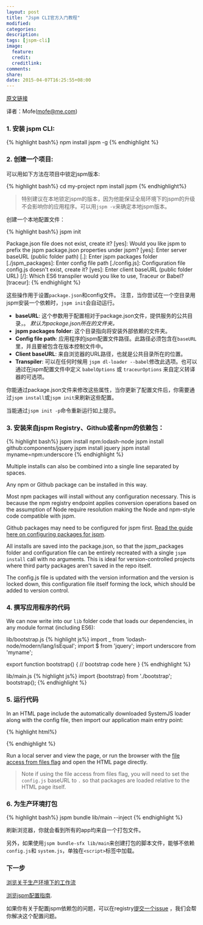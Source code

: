 ```yaml
---
layout: post
title: "Jspm CLI官方入门教程"
modified:
categories:
description:
tags: [jspm-cli]
image:
  feature:
  credit:
  creditlink:
comments:
share:
date: 2015-04-07T16:25:55+08:00
---
```


[原文链接](https://github.com/jspm/jspm-cli/wiki/Getting-Started)

译者：Mofe(mofe@me.com)

### 1. 安装 jspm CLI:

  {% highlight bash%}
    npm install jspm -g
  {% endhighlight %}

### 2. 创建一个项目:

可以用如下方法在项目中锁定jspm版本:

{% highlight bash%}
cd my-project
npm install jspm
{% endhighlight%}

> 特别建议在本地锁定jspm的版本，因为他能保证全局环境下的jspm的升级不会影响你的应用程序。可以用`jspm -v`来确定本地jspm版本。

创建一个本地配置文件：

 {% highlight bash%}
  jspm init

Package.json file does not exist, create it? [yes]:
Would you like jspm to prefix the jspm package.json properties under jspm? [yes]:
Enter server baseURL (public folder path) [.]:
Enter jspm packages folder [./jspm_packages]:
Enter config file path [./config.js]:
Configuration file config.js doesn't exist, create it? [yes]:
Enter client baseURL (public folder URL) [/]:
Which ES6 transpiler would you like to use, Traceur or Babel? [traceur]:
{% endhighlight %}

  这些操作用于设置`package.json`和config文件。
  注意，当你尝试在一个空目录用jspm安装一个依赖时，`jspm init`会自动运行。

* **baseURL**: 这个参数用于配置相对于package.json文件，提供服务的公共目录，。 _默认为package.json所在的文件夹。_
* **jspm packages folder**: 这个目录指向将安装外部依赖的文件夹。
* **Config file path**: 应用程序的jspm配置文件路径。此路径必须包含在`baseURL`里，并且要被包含在版本控制文件中。
* **Client baseURL**: 来自浏览器的URL路径，也就是公共目录所在的位置。
* **Transpiler**: 可以在任何时候用 `jspm dl-loader --babel`修改此选项。也可以通过在jspm配置文件中定义 `babelOptions` 或 `traceurOptions` 来自定义转译器的可选项。

你能通过package.json文件来修改这些属性，当你更新了配置文件后，你需要通过`jspm install`或`jspm init`来刷新这些配置。

当能通过`jspm init -p`命令重新运行如上提示。

### 3. 安装来自jspm Registry、Github或者npm的依赖包：

  {% highlight bash%}
jspm install npm:lodash-node
jspm install github:components/jquery
jspm install jquery
jspm install myname=npm:underscore
  {% endhighlight %}

  Multiple installs can also be combined into a single line separated by spaces.

  Any npm or Github package can be installed in this way.

  Most npm packages will install without any configuration necessary. This is because the npm registry endpoint applies conversion operations based on the assumption of Node require resolution making the Node and npm-style code compatible with jspm.

Github packages may need to be configured for jspm first. [Read the guide here on configuring packages for jspm](https://github.com/jspm/registry/wiki/Configuring-Packages-for-jspm).

  All installs are saved into the package.json, so that the jspm_packages folder and configuration file can be entirely recreated with a single `jspm install` call with no arguments. This is ideal for version-controlled projects where third party packages aren't saved in the repo itself.

  The config.js file is updated with the version information and the version is locked down, this configuration file itself forming the lock, which should be added to version control.

### 4. 撰写应用程序的代码

We can now write into our `lib` folder code that loads our dependencies, in any module format (including ES6):

  lib/bootstrap.js
  {% highlight js%}
import _ from 'lodash-node/modern/lang/isEqual';
import $ from 'jquery';
import underscore from 'myname';

export function bootstrap() {
  // bootstrap code here
}
  {% endhighlight %}

  lib/main.js
  {% highlight js%}
import {bootstrap} from './bootstrap';
bootstrap();
  {% endhighlight %}

### 5. 运行代码

In an HTML page include the automatically downloaded SystemJS loader along with the config file, then import our application main entry point:

{% highlight html%}
<!doctype html>
<script src="jspm_packages/system.js"></script>
<script src="config.js"></script>
<script>
  System.import('lib/main');
</script>
{% endhighlight %}

Run a local server and view the page, or run the browser with the [file access from files flag](https://github.com/systemjs/systemjs/wiki/Basic-Use#file-access-from-files) and open the HTML page directly.

> Note if using the file access from files flag, you will need to set the `config.js` baseURL to `.` so that packages are loaded relative to the HTML page itself.

### 6. 为生产环境打包

{% highlight bash%}
  jspm bundle lib/main --inject
{% endhighlight %}

刷新浏览器，你就会看到所有的app均来自一个打包文件。

另外，如果使用`jspm bundle-sfx lib/main`来创建打包的脚本文件，能够不依赖 `config.js`和 `system.js`，单独在`<script>`标签中加载。

### 下一步

[浏览关于生产环境下的工作流](https://github.com/jspm/jspm-cli/wiki/Production-Workflows)

[浏览jspm配置指南](https://github.com/jspm/registry/wiki/Configuring-Packages-for-jspm).

如果你有关于配置jspm依赖包的问题，可以在registry[提交一个issue](https://github.com/jspm/registry/) ，我们会帮你解决这个配置问题。
